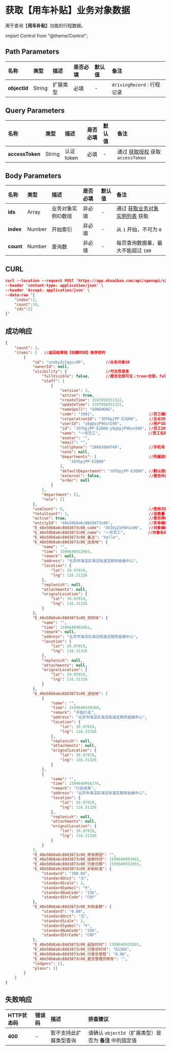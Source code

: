 # 获取【用车补贴】业务对象数据
用于查询【**用车补贴**】功能的行程数据。

import Control from "@theme/Control";

<Control
method="POST"
url="/api/openapi/v2/extension/PRIVATE_CAR/object/`objectId`/search"
/>

## Path Parameters

| 名称 | 类型 | 描述 | 是否必填 | 默认值 | 备注 |
| :--- | :--- | :--- | :--- |:--- | :--- |
| **objectId** | String | 扩展类型 | 必填 | - | `drivingRecord` : 行程记录 |

## Query Parameters

| 名称 | 类型 | 描述 | 是否必填 | 默认值 | 备注 |
| :--- | :--- | :--- | :--- |:--- | :--- |
| **accessToken** | String | 认证token | 必填 | - | 通过 [获取授权](/docs/open-api/getting-started/auth) 获取 `accessToken` |

## Body Parameters

| 名称 | 类型 | 描述 | 是否必填 | 默认值 | 备注 |
| :--- | :--- | :--- | :--- |:--- | :--- |
| **ids**   | Array  | 业务对象实例ID数组 | 非必填 | - | 通过 [获取业务对象实例列表](/docs/open-api/datalink/get-entity-info) 获取 |
| **index** | Number |  开始索引           | 非必填 | - | 从 `1` 开始，不可为 `0` |
| **count** | Number |  查询数             | 非必填 | - | 每页查询数据量，最大不能超过 `100` |

## CURL
```json
curl --location --request POST 'https://app.ekuaibao.com/api/openapi/v2/extension/PRIVATE_CAR/object/drivingRecord/search?accessToken=Ts0byCA-_A4M00' \
--header 'content-type: application/json' \
--header 'Accept: application/json' \
--data-raw '{
    "index":1,
    "count":10,
    "ids":[]
}'
```

## 成功响应
```json
{
    "count": 1,
    "items": [   //返回结果按【创建时间】倒序排列
        {
            "id": "uzobyZz2qgcc00",         //业务对象ID
            "ownerId": null,
            "visibility": {                 //可见性信息
                "fullVisible": false,       //是否全部可见；true=全部，false=部分人员
                "staff": [
                    {
                        "version": 3,
                        "active": true,
                        "createTime": 1597050351322,
                        "updateTime": 1597050351322,
                        "nameSpell": "GONGHENG",
                        "code": "1001",                        //员工编码
                        "corporationId": "JOYbpjPP-E2Q00",     //企业ID
                        "userId": "y8gbpjP9OsnI00",            //用户ID
                        "id": "JOYbpjPP-E2Q00:y8gbpjP9OsnI00", //员工ID
                        "name": "一号员工",                     //员工名称
                        "avatar": "",
                        "email": "",
                        "cellphone": "18603000749",            //手机号
                        "note": null,
                        "departments": [                       //所属部门
                            "JOYbpjPP-E2Q00"
                        ],
                        "defaultDepartment": "JOYbpjPP-E2Q00", //默认部门
                        "external": false,                     //是否外部人员
                        "order": null
                    }
                ],
                "department": [],
                "role": []
            },
            "useCount": 0,                                     //使用次数
            "totalCount": 1,                                   //总数量
            "active": true,                                    //是否停用
            "entityId": "48e50b8a6c88d3873c00",                //实体编码
            "E_48e50b8a6c88d3873c00_code": "dXIbyZxFNYuc00",   //对象编码
            "E_48e50b8a6c88d3873c00_name": "一号员工",          //对象名称
            "E_48e50b8a6c88d3873c00_备注": "hello",
            "E_48e50b8a6c88d3873c00_出发地": {
                "name": "",
                "time": 1599640932093,
                "remark": null,
                "address": "北京市海淀区海淀街道互联网金融中心",
                "location": {
                    "lat": 39.97919,
                    "lng": 116.31326
                },
                "replenish": null,
                "attachments": null,
                "orignalLocation": {
                    "lat": 39.97919,
                    "lng": 116.31326
                }
            },
            "E_48e50b8a6c88d3873c00_目的地": {
                "name": "",
                "time": 1599640993461,
                "remark": null,
                "address": "北京市海淀区海淀街道互联网金融中心",
                "location": {
                    "lat": 39.97919,
                    "lng": 116.31326
                },
                "replenish": null,
                "attachments": null,
                "orignalLocation": {
                    "lat": 39.97919,
                    "lng": 116.31326
                }
            },
            "E_48e50b8a6c88d3873c00_途经地": [
                {
                    "name": "",
                    "time": 1599640939260,
                    "remark": "开始行走",
                    "address": "北京市海淀区海淀街道互联网金融中心",
                    "location": {
                        "lat": 39.97919,
                        "lng": 116.31326
                    },
                    "replenish": null,
                    "attachments": null,
                    "orignalLocation": {
                        "lat": 39.97919,
                        "lng": 116.31326
                    }
                },
                {
                    "name": "",
                    "time": 1599640956276,
                    "remark": "行走结束",
                    "address": "北京市海淀区海淀街道互联网金融中心",
                    "location": {
                        "lat": 39.97919,
                        "lng": 116.31326
                    },
                    "replenish": null,
                    "attachments": null,
                    "orignalLocation": {
                        "lat": 39.97919,
                        "lng": 116.31326
                    }
                }
            ],
            "E_48e50b8a6c88d3873c00_修改原因": "",
            "E_48e50b8a6c88d3873c00_结束时间": 1599640993461,
            "E_48e50b8a6c88d3873c00_行驶日期": 1599640932093,
            "E_48e50b8a6c88d3873c00_补助标准": {
                "standard": "300.00",
                "standardUnit": "元",
                "standardScale": 2,
                "standardSymbol": "¥",
                "standardNumCode": "156",
                "standardStrCode": "CNY"
            },
            "E_48e50b8a6c88d3873c00_补助金额": {
                "standard": "0.00",
                "standardUnit": "元",
                "standardScale": 2,
                "standardSymbol": "¥",
                "standardNumCode": "156",
                "standardStrCode": "CNY"
            },
            "E_48e50b8a6c88d3873c00_起始时间": 1599640932093,
            "E_48e50b8a6c88d3873c00_行驶总时间": "61368",
            "E_48e50b8a6c88d3873c00_行驶总里程": "0.00",
            "E_48e50b8a6c88d3873c00_是否管理员修改": "",
            "ledgers": [],
            "plans": []
        }
    ]
}
```

## 失败响应

| HTTP状态码 | 错误码 | 描述 | 排查建议 |
| :--- | :--- | :--- | :--- |
| **400** | - | 暂不支持此扩展类型查询 | 请确认 `objectId`（扩展类型）是否为 **备注** 中的固定值 | 